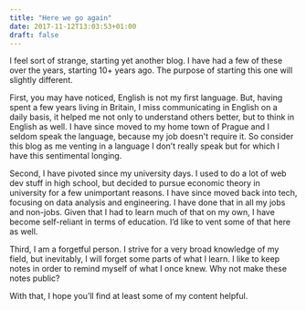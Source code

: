 ```yaml
---
title: "Here we go again"
date: 2017-11-12T13:03:53+01:00
draft: false
---
```



I feel sort of strange, starting yet another blog. I have had a few of these over the years, starting 10+ years ago. The purpose of starting this one will slightly different.

First, you may have noticed, English is not my first language. But, having spent a few years living in Britain, I miss communicating in English on a daily basis, it helped me not only to understand others better, but to think in English as well. I have since moved to my home town of Prague and I seldom speak the language, because my job doesn't require it. So consider this blog as me venting in a language I don’t really speak but for which I have this sentimental longing.

Second, I have pivoted since my university days. I used to do a lot of web dev stuff in high school, but decided to pursue economic theory in university for a few unimportant reasons. I have since moved back into tech, focusing on data analysis and engineering. I have done that in all my jobs and non-jobs. Given that I had to learn much of that on my own, I have become self-reliant in terms of education. I’d like to vent some of that here as well.

Third, I am a forgetful person. I strive for a very broad knowledge of my field, but inevitably, I will forget some parts of what I learn. I like to keep notes in order to remind myself of what I once knew. Why not make these notes public?

With that, I hope you’ll find at least some of my content helpful.
